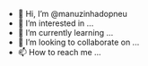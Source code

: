 - 👋 Hi, I’m @manuzinhadopneu
- 👀 I’m interested in ...
- 🌱 I’m currently learning ...
- 💞️ I’m looking to collaborate on ...
- 📫 How to reach me ...

<!---
manuzinhadopne/manuzinhadopne is a ✨ special ✨ repository because its `README.md` (this file) appears on your GitHub profile.
You can click the Preview link to take a look at your changes.
--->
